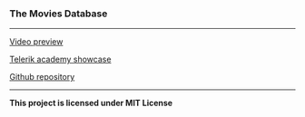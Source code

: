 ### The Movies Database
*****************************************

[Video preview](https://www.youtube.com/watch?v=t6Pgxk0oLw4&feature=youtu.be)

[Telerik academy showcase](http://best.telerikacademy.com/projects/350/TheMovies-Database)

[Github repository](https://github.com/ilievv/TheMovies-Database)

*****************************************
**This project is licensed under MIT License**
